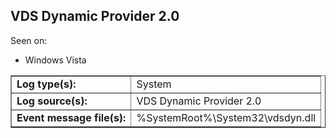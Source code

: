 ## VDS Dynamic Provider 2.0

Seen on:
* Windows Vista

<table border="1" class="docutils">
  <tbody>
    <tr>
      <td><b>Log type(s):</b></td>
      <td>System</td>
    </tr>
    <tr>
      <td><b>Log source(s):</b></td>
      <td>VDS Dynamic Provider 2.0</td>
    </tr>
    <tr>
      <td><b>Event message file(s):</b></td>
      <td>%SystemRoot%\System32\vdsdyn.dll</td>
    </tr>
  </tbody>
</table>

&nbsp;

